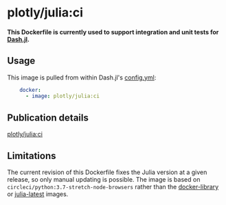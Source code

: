 # plotly/julia:ci

#### This Dockerfile is currently used to support integration and unit tests for [Dash.jl](https://github.com/plotly/Dash.jl).

## Usage

This image is pulled from within Dash.jl's [config.yml](https://github.com/plotly/Dash.jl/blob/dev/.circleci/config.yml):

```yaml
    docker:
      - image: plotly/julia:ci
```

## Publication details

[plotly/julia:ci](https://hub.docker.com/r/plotly/julia/tags)

## Limitations

The current revision of this Dockerfile fixes the Julia version at a given release, so only manual updating is possible. The image is based on `circleci/python:3.7-stretch-node-browsers` rather than the [docker-library](https://github.com/docker-library/julia) or [julia-latest](https://hub.docker.com/_/julia?tab=tags) images.
